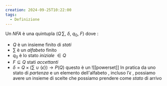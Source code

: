 ```yaml
---
creation: 2024-09-25T10:22:00
tags:
  - Definizione
---
```

Un *NFA* è una quintupla $(Q\, \sum,\ \delta,\ q_0,\ F)$ dove : 
+ $Q$ è un insieme finito di *stati*
+ $\sum$ è un *alfabeto* finito
+ $q_0$ è lo stato *iniziale* $\in Q$
+ $F \subseteq Q$ stati *accettanti* 
+ $\delta = Q \times(\sum\ \cup\ \{\epsilon\})\rightarrow P(Q)$ questo è un ![[powerset]]
	In pratica da uno stato di *partenza* e un elemento dell'alfabeto , incluso l'$\epsilon$ , possiamo avere un insieme di scelte che possiamo prendere come *stato* di arrivo
